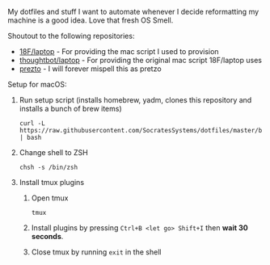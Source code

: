 My dotfiles and stuff I want to automate whenever I decide reformatting my machine is a good idea. Love that fresh OS Smell.

Shoutout to the following repositories:

* [18F/laptop](https://github.com/18F/laptop) - For providing the mac script I used to provision 
* [thoughtbot/laptop](https://github.com/thoughtbot/laptop) - For providing the original mac script 18F/laptop uses
* [prezto](https://github.com/zsh-users/prezto) - I will forever mispell this as pretzo

Setup for macOS:

1. Run setup script (installs homebrew, yadm, clones this repository and installs a bunch of brew items)
   ```
   curl -L https://raw.githubusercontent.com/SocratesSystems/dotfiles/master/bootstrap.sh | bash
   ```
2. Change shell to ZSH
   ```
   chsh -s /bin/zsh
   ```
3. Install tmux plugins

   1. Open tmux
       ```
       tmux
       ```

   2. Install plugins by pressing `Ctrl+B <let go> Shift+I` then **wait 30 seconds**.

   3. Close tmux by running `exit` in the shell
   
